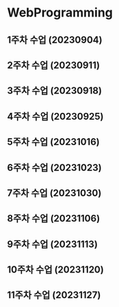 # WebProgramming
## 1주차 수업 (20230904)
## 2주차 수업 (20230911)
## 3주차 수업 (20230918)
## 4주차 수업 (20230925)
## 5주차 수업 (20231016)
## 6주차 수업 (20231023)
## 7주차 수업 (20231030)
## 8주차 수업 (20231106)
## 9주차 수업 (20231113)
## 10주차 수업 (20231120)
## 11주차 수업 (20231127)

